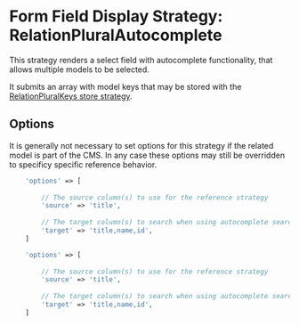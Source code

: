 
# Form Field Display Strategy: RelationPluralAutocomplete

This strategy renders a select field with autocomplete functionality, 
that allows multiple models to be selected.

It submits an array with model keys that may be stored with the [RelationPluralKeys store strategy](../FormFieldStoreStrategies/RelationPluralKeys.md).

## Options

It is generally not necessary to set options for this strategy if the related model is part of the CMS.
In any case these options may still be overridden to specificy specific reference behavior.
 
 ```php
     'options' => [
     
         // The source column(s) to use for the reference strategy 
         'source' => 'title',
         
         // The target column(s) to search when using autocomplete search strings
         'target' => 'title,name,id',
     ]
 ```
 
 ```php
     'options' => [
     
         // The source column(s) to use for the reference strategy 
         'source' => 'title',
         
         // The target column(s) to search when using autocomplete search strings
         'target' => 'title,name,id',
     ]
 ```
